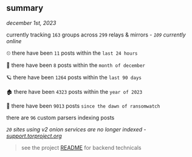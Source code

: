 
## summary
_december 1st, 2023_

currently tracking `163` groups across `299` relays & mirrors - _`109` currently online_

⏲ there have been `11` posts within the `last 24 hours`

🦈 there have been `8` posts within the `month of december`

🪐 there have been `1264` posts within the `last 90 days`

🏚 there have been `4323` posts within the `year of 2023`

🦕 there have been `9013` posts `since the dawn of ransomwatch`

there are `96` custom parsers indexing posts

_`20` sites using v2 onion services are no longer indexed - [support.torproject.org](https://support.torproject.org/onionservices/v2-deprecation/)_

> see the project [README](https://github.com/joshhighet/ransomwatch#ransomwatch--) for backend technicals
